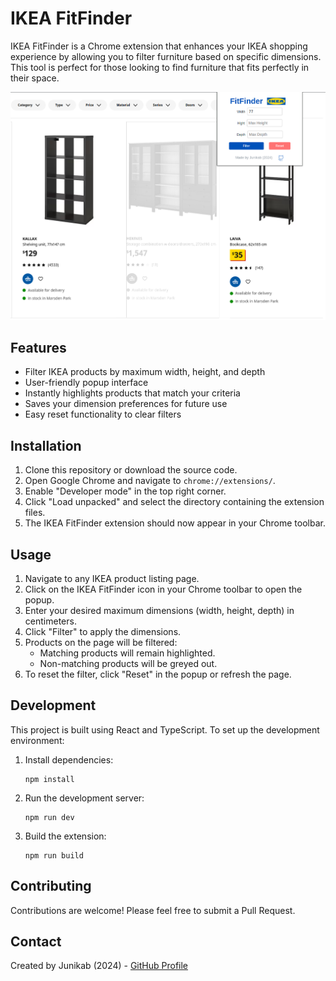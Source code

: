# IKEA FitFinder

IKEA FitFinder is a Chrome extension that enhances your IKEA shopping experience by allowing you to filter furniture based on specific dimensions. This tool is perfect for those looking to find furniture that fits perfectly in their space.

![Alt text](./images/FitFinderIkea.png)

## Features

- Filter IKEA products by maximum width, height, and depth
- User-friendly popup interface
- Instantly highlights products that match your criteria
- Saves your dimension preferences for future use
- Easy reset functionality to clear filters

## Installation

1. Clone this repository or download the source code.
2. Open Google Chrome and navigate to `chrome://extensions/`.
3. Enable "Developer mode" in the top right corner.
4. Click "Load unpacked" and select the directory containing the extension files.
5. The IKEA FitFinder extension should now appear in your Chrome toolbar.

## Usage

1. Navigate to any IKEA product listing page.
2. Click on the IKEA FitFinder icon in your Chrome toolbar to open the popup.
3. Enter your desired maximum dimensions (width, height, depth) in centimeters.
4. Click "Filter" to apply the dimensions.
5. Products on the page will be filtered:
   - Matching products will remain highlighted.
   - Non-matching products will be greyed out.
6. To reset the filter, click "Reset" in the popup or refresh the page.

## Development

This project is built using React and TypeScript. To set up the development environment:

1. Install dependencies:
   ```
   npm install
   ```

2. Run the development server:
   ```
   npm run dev
   ```

3. Build the extension:
   ```
   npm run build
   ```

## Contributing

Contributions are welcome! Please feel free to submit a Pull Request.

## Contact

Created by Junikab (2024) - [GitHub Profile](https://github.com/Junikab)